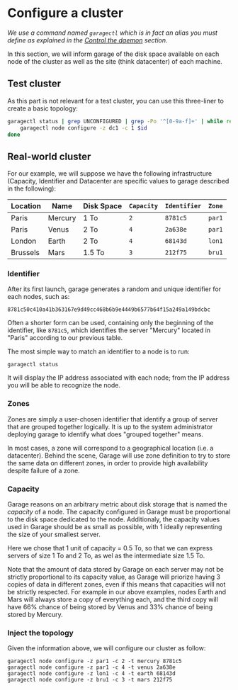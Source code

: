 # Configure a cluster

*We use a command named `garagectl` which is in fact an alias you must define as explained in the [Control the daemon](./daemon.md) section.*

In this section, we will inform garage of the disk space available on each node of the cluster
as well as the site (think datacenter) of each machine.

## Test cluster

As this part is not relevant for a test cluster, you can use this three-liner to create a basic topology:

```bash
garagectl status | grep UNCONFIGURED | grep -Po '^[0-9a-f]+' | while read id; do 
    garagectl node configure -z dc1 -c 1 $id
done
```

## Real-world cluster

For our example, we will suppose we have the following infrastructure (Capacity, Identifier and Datacenter are specific values to garage described in the following):

| Location | Name    | Disk Space | `Capacity` | `Identifier` | `Zone` |
|----------|---------|------------|------------|--------------|--------------|
| Paris    | Mercury | 1 To       | `2`        | `8781c5`     | `par1`       |
| Paris    | Venus   | 2 To       | `4`        | `2a638e`     | `par1`       |
| London   | Earth   | 2 To       | `4`        | `68143d`     | `lon1`       |
| Brussels | Mars    | 1.5 To     | `3`        | `212f75`     | `bru1`       |

### Identifier

After its first launch, garage generates a random and unique identifier for each nodes, such as:

```
8781c50c410a41b363167e9d49cc468b6b9e4449b6577b64f15a249a149bdcbc
```

Often a shorter form can be used, containing only the beginning of the identifier, like `8781c5`,
which identifies the server "Mercury" located in "Paris" according to our previous table.

The most simple way to match an identifier to a node is to run:

```
garagectl status
```

It will display the IP address associated with each node; from the IP address you will be able to recognize the node.

### Zones

Zones are simply a user-chosen identifier that identify a group of server that are grouped together logically.
It is up to the system administrator deploying garage to identify what does "grouped together" means.

In most cases, a zone will correspond to a geographical location (i.e. a datacenter).
Behind the scene, Garage will use zone definition to try to store the same data on different zones,
in order to provide high availability despite failure of a zone.

### Capacity

Garage reasons on an arbitrary metric about disk storage that is named the *capacity* of a node.
The capacity configured in Garage must be proportional to the disk space dedicated to the node.
Additionaly, the capacity values used in Garage should be as small as possible, with
1 ideally representing the size of your smallest server.

Here we chose that 1 unit of capacity = 0.5 To, so that we can express servers of size
1 To and 2 To, as wel as the intermediate size 1.5 To.

Note that the amount of data stored by Garage on each server may not be strictly proportional to
its capacity value, as Garage will priorize having 3 copies of data in different zones,
even if this means that capacities will not be strictly respected. For example in our above examples,
nodes Earth and Mars will always store a copy of everything each, and the third copy will
have 66% chance of being stored by Venus and 33% chance of being stored by Mercury.

### Inject the topology

Given the information above, we will configure our cluster as follow:

```
garagectl node configure -z par1 -c 2 -t mercury 8781c5
garagectl node configure -z par1 -c 4 -t venus 2a638e
garagectl node configure -z lon1 -c 4 -t earth 68143d
garagectl node configure -z bru1 -c 3 -t mars 212f75
```
